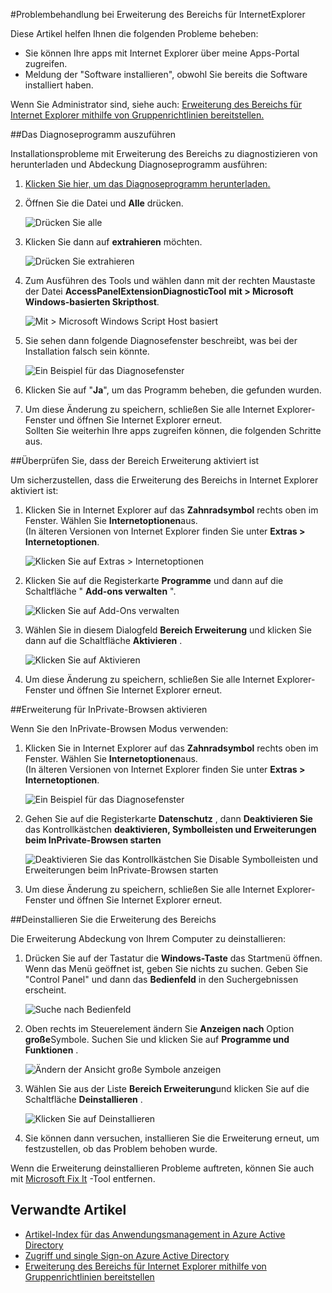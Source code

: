 <properties
    pageTitle="Erweiterung des Bereichs für InternetExplorer Problembehandlung | Microsoft Azure"
    description="Verwendung von Gruppenrichtlinien Internet Explorer Add-Ons für meine Apps Portal bereitstellen."
    services="active-directory"
    documentationCenter=""
    authors="MarkusVi"
    manager="femila"
    editor=""/>

<tags
    ms.service="active-directory"
    ms.devlang="na"
    ms.topic="article"
    ms.tgt_pltfrm="na"
    ms.workload="identity"
    ms.date="08/16/2016"
    ms.author="markvi"/>

#<a name="troubleshooting-the-access-panel-extension-for-internet-explorer"></a>Problembehandlung bei Erweiterung des Bereichs für InternetExplorer

Diese Artikel helfen Ihnen die folgenden Probleme beheben:

- Sie können Ihre apps mit Internet Explorer über meine Apps-Portal zugreifen.
- Meldung der "Software installieren", obwohl Sie bereits die Software installiert haben.

Wenn Sie Administrator sind, siehe auch: [Erweiterung des Bereichs für Internet Explorer mithilfe von Gruppenrichtlinien bereitstellen.](active-directory-saas-ie-group-policy.md)

##<a name="run-the-diagnostic-tool"></a>Das Diagnoseprogramm auszuführen

Installationsprobleme mit Erweiterung des Bereichs zu diagnostizieren von herunterladen und Abdeckung Diagnoseprogramm ausführen:

1. [Klicken Sie hier, um das Diagnoseprogramm herunterladen.](https://account.activedirectory.windowsazure.com/applications/AccessPanelExtensionDiagnosticTool/AccessPanelExtensionDiagnosticTool.zip)

2. Öffnen Sie die Datei und **Alle** drücken.

    ![Drücken Sie alle](./media/active-directory-saas-ie-troubleshooting/extract1.png)

3. Klicken Sie dann auf **extrahieren** möchten.

    ![Drücken Sie extrahieren](./media/active-directory-saas-ie-troubleshooting/extract2.png)

4. Zum Ausführen des Tools und wählen dann mit der rechten Maustaste der Datei **AccessPanelExtensionDiagnosticTool** **mit > Microsoft Windows-basierten Skripthost**.

    ![Mit > Microsoft Windows Script Host basiert](./media/active-directory-saas-ie-troubleshooting/open_tool.png)

5. Sie sehen dann folgende Diagnosefenster beschreibt, was bei der Installation falsch sein könnte.

    ![Ein Beispiel für das Diagnosefenster](./media/active-directory-saas-ie-troubleshooting/tool_preview.png)

6. Klicken Sie auf "**Ja**", um das Programm beheben, die gefunden wurden.

7. Um diese Änderung zu speichern, schließen Sie alle Internet Explorer-Fenster und öffnen Sie Internet Explorer erneut.<br />Sollten Sie weiterhin Ihre apps zugreifen können, die folgenden Schritte aus.

##<a name="check-that-the-access-panel-extension-is-enabled"></a>Überprüfen Sie, dass der Bereich Erweiterung aktiviert ist

Um sicherzustellen, dass die Erweiterung des Bereichs in Internet Explorer aktiviert ist:

1. Klicken Sie in Internet Explorer auf das **Zahnradsymbol** rechts oben im Fenster. Wählen Sie **Internetoptionen**aus.<br />(In älteren Versionen von Internet Explorer finden Sie unter **Extras > Internetoptionen**.

    ![Klicken Sie auf Extras > Internetoptionen](./media/active-directory-saas-ie-troubleshooting/internetoptions.png)

2. Klicken Sie auf die Registerkarte **Programme** und dann auf die Schaltfläche " **Add-ons verwalten** ".

    ![Klicken Sie auf Add-Ons verwalten](./media/active-directory-saas-ie-troubleshooting/internetoptions_programs.png)

3. Wählen Sie in diesem Dialogfeld **Bereich Erweiterung** und klicken Sie dann auf die Schaltfläche **Aktivieren** .

    ![Klicken Sie auf Aktivieren](./media/active-directory-saas-ie-troubleshooting/enableaddon.png)

4. Um diese Änderung zu speichern, schließen Sie alle Internet Explorer-Fenster und öffnen Sie Internet Explorer erneut.

##<a name="enable-extensions-for-inprivate-browsing"></a>Erweiterung für InPrivate-Browsen aktivieren

Wenn Sie den InPrivate-Browsen Modus verwenden:

1. Klicken Sie in Internet Explorer auf das **Zahnradsymbol** rechts oben im Fenster. Wählen Sie **Internetoptionen**aus.<br />(In älteren Versionen von Internet Explorer finden Sie unter **Extras > Internetoptionen**.

    ![Ein Beispiel für das Diagnosefenster](./media/active-directory-saas-ie-troubleshooting/inprivateoptions.png)

2. Gehen Sie auf die Registerkarte **Datenschutz** , dann **Deaktivieren Sie** das Kontrollkästchen **deaktivieren, Symbolleisten und Erweiterungen beim InPrivate-Browsen starten**</p>

    ![Deaktivieren Sie das Kontrollkästchen Sie Disable Symbolleisten und Erweiterungen beim InPrivate-Browsen starten](./media/active-directory-saas-ie-troubleshooting/enabletoolbars.png)

3. Um diese Änderung zu speichern, schließen Sie alle Internet Explorer-Fenster und öffnen Sie Internet Explorer erneut.

##<a name="uninstall-the-access-panel-extension"></a>Deinstallieren Sie die Erweiterung des Bereichs

Die Erweiterung Abdeckung von Ihrem Computer zu deinstallieren:

1. Drücken Sie auf der Tastatur die **Windows-Taste** das Startmenü öffnen. Wenn das Menü geöffnet ist, geben Sie nichts zu suchen. Geben Sie "Control Panel" und dann das **Bedienfeld** in den Suchergebnissen erscheint.

    ![Suche nach Bedienfeld](./media/active-directory-saas-ie-troubleshooting/search_sm.png)

2. Oben rechts im Steuerelement ändern Sie **Anzeigen nach** Option **große**Symbole. Suchen Sie und klicken Sie auf **Programme und Funktionen** .

    ![Ändern der Ansicht große Symbole anzeigen](./media/active-directory-saas-ie-troubleshooting/control_panel.png)

3. Wählen Sie aus der Liste **Bereich Erweiterung**und klicken Sie auf die Schaltfläche **Deinstallieren** .

    ![Klicken Sie auf Deinstallieren](./media/active-directory-saas-ie-troubleshooting/uninstall.png)

4. Sie können dann versuchen, installieren Sie die Erweiterung erneut, um festzustellen, ob das Problem behoben wurde.

Wenn die Erweiterung deinstallieren Probleme auftreten, können Sie auch mit [Microsoft Fix It](https://go.microsoft.com/?linkid=9779673) -Tool entfernen.

## <a name="related-articles"></a>Verwandte Artikel

- [Artikel-Index für das Anwendungsmanagement in Azure Active Directory](active-directory-apps-index.md)
- [Zugriff und single Sign-on Azure Active Directory](active-directory-appssoaccess-whatis.md)
- [Erweiterung des Bereichs für Internet Explorer mithilfe von Gruppenrichtlinien bereitstellen](active-directory-saas-ie-group-policy.md)
